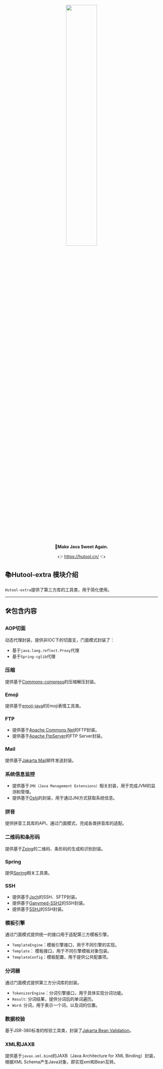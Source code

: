 <p align="center">
	<a href="https://hutool.cn/"><img src="https://plus.hutool.cn/images/hutool.svg" width="45%"></a>
</p>
<p align="center">
	<strong>🍬Make Java Sweet Again.</strong>
</p>
<p align="center">
	👉 <a href="https://hutool.cn">https://hutool.cn/</a> 👈
</p>

## 📚Hutool-extra 模块介绍

`Hutool-extra`提供了第三方库的工具类，用于简化使用。

-------------------------------------------------------------------------------

## 🛠️包含内容

### AOP切面

动态代理封装，提供非IOC下的切面支，门面模式封装了：

- 基于`java.lang.reflect.Proxy`代理
- 基于`Spring-cglib`代理

### 压缩

提供基于[Commons-compress](https://commons.apache.org/proper/commons-compress/)的压缩解压封装。

### Emoji

提供基于[emoji-java](https://github.com/vdurmont/emoji-java)的Emoji表情工具类。

### FTP

- 提供基于[Apache Commons Net](https://commons.apache.org/proper/commons-net/)的FTP封装。
- 提供基于[Apache FtpServer](http://mina.apache.org/ftpserver-project/)的FTP Server封装。

### Mail

提供基于[Jakarta Mail](https://projects.eclipse.org/projects/ee4j.mail)邮件发送封装。

### 系统信息监控

- 提供基于`JMX（Java Management Extensions）`相关封装，用于完成JVM的监测和管理。
- 提供基于[Oshi](https://github.com/oshi/oshi)的封装，用于通过JNI方式获取系统信息。

### 拼音

提供拼音工具库的API，通过门面模式，完成各类拼音库的适配。

### 二维码和条形码

提供基于[Zxing](https://github.com/zxing/zxing)的二维码、条形码的生成和识别封装。

### Spring

提供[Spring](https://spring.io/projects/spring-framework)相关工具类。

### SSH

- 提供基于[Jsch](http://www.jcraft.com/jsch/)的SSH、SFTP封装。
- 提供基于[Ganymed-SSH2](https://www.ganymed.ethz.ch/ssh2/)的SSH封装。
- 提供基于[SSHJ](https://github.com/hierynomus/sshj)的SSH封装。

### 模板引擎

通过门面模式提供统一的接口用于适配第三方模板引擎。

- `TemplateEngine`：模板引擎接口，用于不同引擎的实现。
- `Template`：      模板接口，用于不同引擎模板对象包装。
- `TemplateConfig`：模板配置，用于提供公共配置项。

### 分词器

通过门面模式提供第三方分词库的封装。

- `TokenizerEngine`：分词引擎接口，用于具体实现分词功能。
- `Result`:          分词结果，提供分词后的单词遍历。
- `Word`:            分词，用于表示一个词，以及词的位置。

### 数据校验

基于JSR-380标准的校验工具类，封装了[Jakarta Bean Validation](https://beanvalidation.org/)。

### XML和JAXB

提供基于`javax.xml.bind`的JAXB（Java Architecture for XML Binding）封装，根据XML Schema产生Java对象，即实现xml和Bean互转。